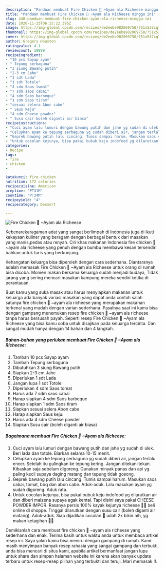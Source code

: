 ```yaml
---
description: "Panduan membuat Fire Chicken 🐓 ~Ayam ala Richeese minggu ini"
title: "Panduan membuat Fire Chicken 🐓 ~Ayam ala Richeese minggu ini"
slug: 440-panduan-membuat-fire-chicken-ayam-ala-richeese-minggu-ini
date: 2020-11-25T06:25:22.395Z
image: https://img-global.cpcdn.com/recipes/de2eebe982069750/751x532cq70/fire-chicken-🐓-ayam-ala-richeese-foto-resep-utama.jpg
thumbnail: https://img-global.cpcdn.com/recipes/de2eebe982069750/751x532cq70/fire-chicken-🐓-ayam-ala-richeese-foto-resep-utama.jpg
cover: https://img-global.cpcdn.com/recipes/de2eebe982069750/751x532cq70/fire-chicken-🐓-ayam-ala-richeese-foto-resep-utama.jpg
author: Gregory Houston
ratingvalue: 4.1
reviewcount: 19899
recipeingredient:
- "10 pcs Sayap ayam"
- " Tepung serbaguna"
- "3 siung Bawang putih"
- "2-3 cm Jahe"
- "1 sdt Lada"
- "1 sdt Totole"
- "4 sdm Saos tomat"
- "7 sdm saos cabai"
- "4 sdm Saos barbeque"
- "1 sdm Saos tiram"
- "sesuai selera Abon cabe"
- " Saus keju"
- "4 sdm Cheese powder"
- " Susu cair boleh diganti air biasa"
recipeinstructions:
- "Cuci ayam lalu lumuri dengan bawang putih dan jahe yg sudah di ulek. Beri lada dan totole. Biarkan selama 10-15 menit."
- "Celupkan ayam ke tepung serbaguna yg sudah diberi air, jangan terlalu encer. Setelah itu gulingkan ke tepung kering. Jangan ditekan-tekan. Kibaskan saja sebelum digoreng. Gunakan minyak panas dan api yg paling kecil supaya daging matang dan tepung tidak gosong."
- "Geprek bawang putih lalu cincang. Tumis sampai harum. Masukan saos cabai, tomat, bbq dan abon cabe. Aduk-aduk. Lalu masukan ayam yg sudah digoreng. Aduk rata."
- "Untuk cocolan kejunya, bisa pakai bubuk keju indofood yg dilarutkan air dan diberi maizena supaya agak kental. Tapi disini saya pakai CHEESE POWDER IMPOR. Rasanya persis 100% kayak kejunya richeese 🤤🤤 beli online di shoppe. Tinggal dilarutkan dengan susu cair (boleh diganti air matang). Aduk-aduk. Siap dijadikan cocolan 🤩 udah 2x bikin nih, yg makan ketagihan 🤣🤣"
categories:
- Recipe
tags:
- fire
- chicken
- 

katakunci: fire chicken  
nutrition: 172 calories
recipecuisine: American
preptime: "PT31M"
cooktime: "PT34M"
recipeyield: "4"
recipecategory: Dessert

---
```



![Fire Chicken 🐓 ~Ayam ala Richeese](https://img-global.cpcdn.com/recipes/de2eebe982069750/751x532cq70/fire-chicken-🐓-ayam-ala-richeese-foto-resep-utama.jpg)

Kebenarekaragaman adat yang sangat berlimpah di Indonesia juga di ikuti kekayaan kuliner yang beragam dengan berbagai bentuk dari masakan yang manis,pedas atau renyah. Ciri khas makanan Indonesia fire chicken 🐓 ~ayam ala richeese yang penuh dengan bumbu membawa kesan tersendiri bahkan untuk turis yang berkunjung.


Kehangatan keluarga bisa diperoleh dengan cara sederhana. Diantaranya adalah memasak Fire Chicken 🐓 ~Ayam ala Richeese untuk orang di rumah bisa dicoba. Momen makan bersama keluarga sudah menjadi budaya, Tidak jarang yang sering mencari masakan kampung mereka sendiri ketika di perantauan.



Buat kamu yang suka masak atau harus menyiapkan makanan untuk keluarga ada banyak variasi masakan yang dapat anda contoh salah satunya fire chicken 🐓 ~ayam ala richeese yang merupakan makanan terkenal yang mudah dengan varian sederhana. Pasalnya saat ini kamu bisa dengan gampang menemukan resep fire chicken 🐓 ~ayam ala richeese tanpa harus bersusah payah.
Seperti resep Fire Chicken 🐓 ~Ayam ala Richeese yang bisa kamu coba untuk disajikan pada keluarga tercinta. Dan sangat mudah hanya dengan 14 bahan dan 4 langkah.


<!--inarticleads1-->

##### Bahan-bahan yang perlukan membuat Fire Chicken 🐓 ~Ayam ala Richeese:

1. Tambah 10 pcs Sayap ayam
1. Tambah  Tepung serbaguna
1. Dibutuhkan 3 siung Bawang putih
1. Siapkan 2-3 cm Jahe
1. Diperlukan 1 sdt Lada
1. Jangan lupa 1 sdt Totole
1. Diperlukan 4 sdm Saos tomat
1. Harus ada 7 sdm saos cabai
1. Harap siapkan 4 sdm Saos barbeque
1. Harap siapkan 1 sdm Saos tiram
1. Siapkan sesuai selera Abon cabe
1. Harap siapkan  Saus keju:
1. Harus ada 4 sdm Cheese powder
1. Siapkan  Susu cair (boleh diganti air biasa)




<!--inarticleads2-->

##### Bagaimana membuat  Fire Chicken 🐓 ~Ayam ala Richeese:

1. Cuci ayam lalu lumuri dengan bawang putih dan jahe yg sudah di ulek. Beri lada dan totole. Biarkan selama 10-15 menit.
1. Celupkan ayam ke tepung serbaguna yg sudah diberi air, jangan terlalu encer. Setelah itu gulingkan ke tepung kering. Jangan ditekan-tekan. Kibaskan saja sebelum digoreng. Gunakan minyak panas dan api yg paling kecil supaya daging matang dan tepung tidak gosong.
1. Geprek bawang putih lalu cincang. Tumis sampai harum. Masukan saos cabai, tomat, bbq dan abon cabe. Aduk-aduk. Lalu masukan ayam yg sudah digoreng. Aduk rata.
1. Untuk cocolan kejunya, bisa pakai bubuk keju indofood yg dilarutkan air dan diberi maizena supaya agak kental. Tapi disini saya pakai CHEESE POWDER IMPOR. Rasanya persis 100% kayak kejunya richeese 🤤🤤 beli online di shoppe. Tinggal dilarutkan dengan susu cair (boleh diganti air matang). Aduk-aduk. Siap dijadikan cocolan 🤩 udah 2x bikin nih, yg makan ketagihan 🤣🤣




Demikianlah cara membuat fire chicken 🐓 ~ayam ala richeese yang sederhana dan enak. Terima kasih untuk waktu anda untuk membaca artikel resep ini. Saya yakin kamu bisa meniru dengan gampang di rumah. Kami masih menyimpan banyak resep rahasia yang sangat gampang dan terbukti, anda bisa mencari di situs kami, apabila artikel bermanfaat jangan lupa untuk share dan simpan halaman website ini karena akan banyak update terbaru untuk resep-resep pilihan yang terbukti dan teruji. Mari memasak !!. 
